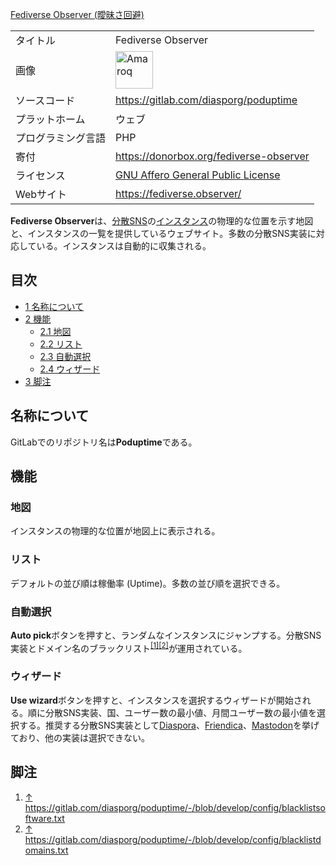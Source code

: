 <div>

[Fediverse Observer (曖昧さ回避)](/Fediverse_Observer "Fediverse Observer")

|                    |                                                                                                                                                                                                                                                    |
|--------------------|----------------------------------------------------------------------------------------------------------------------------------------------------------------------------------------------------------------------------------------------------|
| タイトル           | Fediverse Observer                                                                                                                                                                                                                                 |
| 画像               | [<img src="/images/thumb/e/e3/Fediverse-observer.png/60px-Fediverse-observer.png" srcset="/images/e/e3/Fediverse-observer.png 1.5x" width="60" height="60" alt="Amaroq" />](/%E3%83%95%E3%82%A1%E3%82%A4%E3%83%AB:Fediverse-observer.png "Amaroq") |
| ソースコード       | <a href="https://gitlab.com/diasporg/poduptime" rel="nofollow">https://gitlab.com/diasporg/poduptime</a>                                                                                                                                           |
| プラットホーム     | ウェブ                                                                                                                                                                                                                                             |
| プログラミング言語 | PHP                                                                                                                                                                                                                                                |
| 寄付               | <a href="https://donorbox.org/fediverse-observer" rel="nofollow">https://donorbox.org/fediverse-observer</a>                                                                                                                                       |
| ライセンス         | [GNU Affero General Public License](/GNU_Affero_General_Public_License "GNU Affero General Public License")                                                                                                                                        |
| Webサイト          | <a href="https://fediverse.observer/" rel="nofollow">https://fediverse.observer/</a>                                                                                                                                                               |

  

**Fediverse Observer**は、[分散SNS](/%E5%88%86%E6%95%A3SNS "分散SNS")の[インスタンス](/%E3%82%A4%E3%83%B3%E3%82%B9%E3%82%BF%E3%83%B3%E3%82%B9 "インスタンス")の物理的な位置を示す地図と、インスタンスの一覧を提供しているウェブサイト。多数の分散SNS実装に対応している。インスタンスは自動的に収集される。

<div>

<div lang="ja" dir="ltr">

## 目次

</div>

-   [1 名称について](#.E5.90.8D.E7.A7.B0.E3.81.AB.E3.81.A4.E3.81.84.E3.81.A6)
-   [2 機能](#.E6.A9.9F.E8.83.BD)
    -   [2.1 地図](#.E5.9C.B0.E5.9B.B3)
    -   [2.2 リスト](#.E3.83.AA.E3.82.B9.E3.83.88)
    -   [2.3 自動選択](#.E8.87.AA.E5.8B.95.E9.81.B8.E6.8A.9E)
    -   [2.4 ウィザード](#.E3.82.A6.E3.82.A3.E3.82.B6.E3.83.BC.E3.83.89)
-   [3 脚注](#.E8.84.9A.E6.B3.A8)

</div>

## 名称について

GitLabでのリポジトリ名は**Poduptime**である。

## 機能

### 地図

インスタンスの物理的な位置が地図上に表示される。

### リスト

デフォルトの並び順は稼働率 (Uptime)。多数の並び順を選択できる。

### 自動選択

**Auto pick**ボタンを押すと、ランダムなインスタンスにジャンプする。分散SNS実装とドメイン名のブラックリスト<sup>[\[1\]](#cite_note-1)[\[2\]](#cite_note-2)</sup>が運用されている。

### ウィザード

**Use wizard**ボタンを押すと、インスタンスを選択するウィザードが開始される。順に分散SNS実装、国、ユーザー数の最小値、月間ユーザー数の最小値を選択する。推奨する分散SNS実装として[Diaspora](/Diaspora "Diaspora (存在しないページ)")、[Friendica](/Friendica "Friendica")、[Mastodon](/Mastodon "Mastodon")を挙げており、他の実装は選択できない。

## 脚注

<div>

1.  [↑](#cite_ref-1) <a href="https://gitlab.com/diasporg/poduptime/-/blob/develop/config/blacklistsoftware.txt" rel="nofollow">https://gitlab.com/diasporg/poduptime/-/blob/develop/config/blacklistsoftware.txt</a>
2.  [↑](#cite_ref-2) <a href="https://gitlab.com/diasporg/poduptime/-/blob/develop/config/blacklistdomains.txt" rel="nofollow">https://gitlab.com/diasporg/poduptime/-/blob/develop/config/blacklistdomains.txt</a>

</div>

</div>
